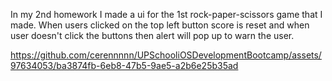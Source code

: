 In my 2nd homework I made a ui for the 1st rock-paper-scissors game that I made. When users clicked on the top left button score is reset and when user doesn't click the buttons then alert will pop up to warn the user.


https://github.com/cerennnnn/UPSchooliOSDevelopmentBootcamp/assets/97634053/ba3874fb-6eb8-47b5-9ae5-a2b6e25b35ad

